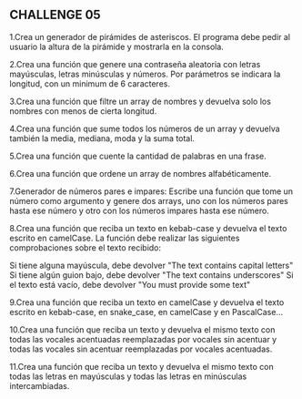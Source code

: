 ## CHALLENGE 05

1.Crea un generador de pirámides de asteriscos. El programa debe pedir al usuario la altura de la pirámide y mostrarla en la consola.

2.Crea una función que genere una contraseña aleatoria con letras mayúsculas, letras minúsculas y números. Por parámetros se indicara la longitud, con un minimum de 6 caracteres.

3.Crea una función que filtre un array de nombres y devuelva solo los nombres con menos de cierta longitud.

4.Crea una función que sume todos los números de un array y devuelva también la media, mediana, moda y la suma total.

5.Crea una función que cuente la cantidad de palabras en una frase.

6.Crea una función que ordene un array de nombres alfabéticamente.

7.Generador de números pares e impares: Escribe una función que tome un número como argumento y genere dos arrays, uno con los números pares hasta ese número y otro con los números impares hasta ese número.

8.Crea una función que reciba un texto en kebab-case y devuelva el texto escrito en camelCase. La función debe realizar las siguientes comprobaciones sobre el texto recibido:

Si tiene alguna mayúscula, debe devolver "The text contains capital letters"
Si tiene algún guion bajo, debe devolver "The text contains underscores"
Si el texto está vacío, debe devolver "You must provide some text"

9.Crea una función que reciba un texto en camelCase y devuelva el texto escrito en kebab-case, en snake_case, en camelCase y en PascalCase...

10.Crea una función que reciba un texto y devuelva el mismo texto con todas las vocales acentuadas reemplazadas por vocales sin acentuar y todas las vocales sin acentuar reemplazadas por vocales acentuadas.

11.Crea una función que reciba un texto y devuelva el mismo texto con todas las letras en mayúsculas y todas las letras en minúsculas intercambiadas.
